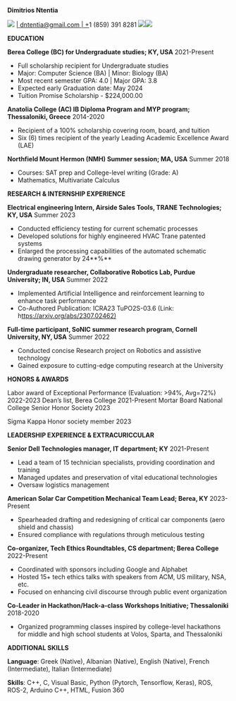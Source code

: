 ﻿**Dimitrios Ntentia**

![](Aspose.Words.642c8175-63c6-49fd-88d2-bf8aedb152b6.001.png) [| dntentia@gmail.com | +](mailto:dntentia@gmail.com)1 (859) 391 8281 ![](Aspose.Words.642c8175-63c6-49fd-88d2-bf8aedb152b6.002.png)![](Aspose.Words.642c8175-63c6-49fd-88d2-bf8aedb152b6.003.png)

**EDUCATION**

**Berea College (BC) for Undergraduate studies; KY, USA** 2021-Present

- Full scholarship recipient for Undergraduate studies
- Major: Computer Science (BA) |  Minor: Biology (BA) 
- Most recent semester GPA: 4.0 | Major GPA: 3.8
- Expected early Graduation date: May 2024
- Tuition Promise Scholarship - $224,000.00

**Anatolia College (AC) IB Diploma Program and MYP program; Thessaloniki, Greece** 2014-2020

- Recipient of a 100% scholarship covering room, board, and tuition
- Six (6) times recipient of the yearly Leading Academic Excellence Award (LAE)

**Northfield Mount Hermon (NMH) Summer session; MA, USA** Summer 2018

- Courses: SAT prep and College-level writing (Grade: A)
- Mathematics, Multivariate Calculus 

**RESEARCH & INTERNSHIP EXPERIENCE**

**Electrical engineering Intern, Airside Sales Tools, TRANE Technologies; KY, USA** Summer 2023

- Conducted efficiency testing for current schematic processes
- Developed solutions for highly engineered HVAC Trane patented systems
- Enlarged the processing capabilities of the automated schematic drawing generator by 24**%**

**Undergraduate researcher, Collaborative Robotics Lab, Purdue University; IN, USA** Summer 2022

- Implemented Artificial Intelligence and reinforcement learning to enhance task performance
- Co-Authored Publication: ICRA23 TuPO2S-03.6 (Link: h[ttps://arxiv.org/abs/2307.02462)](https://arxiv.org/abs/2307.02462)

**Full-time participant, SoNIC summer research program, Cornell University, NY, USA** Summer 2022

- Conducted concise Research project on Robotics and assistive technology
- Gained exposure to cutting-edge computing research at the University

**HONORS & AWARDS**

Labor award of Exceptional Performance (Evaluation: >94%, Avg=72%)  2022-2023 Dean’s list, Berea College  2021-Present Mortar Board National College Senior Honor Society  2023

Sigma Kappa Honor society member  2023 

**LEADERSHIP EXPERIENCE & EXTRACURICCULAR**

**Senior Dell Technologies manager, IT department; KY** 2021-Present

- Lead a team of 15 technician specialists, providing coordination and training
- Managed updates and preservation of vital educational technologies
- Oversaw logistics management

**American Solar Car Competition Mechanical Team Lead; Berea, KY** 2023-Present

- Spearheaded drafting and redesigning of critical car components (aero shield and chassis)
- Ensured compliance with regulations through meticulous testing

**Co-organizer, Tech Ethics Roundtables, CS department; Berea College** 2022-Present

- Coordinated with sponsors including Google and Alphabet
- Hosted 15+ tech ethics talks with speakers from ACM, US military, NSA, etc.
- Focused on enhancing civil discourse through public event organization 

**Co-Leader in Hackathon/Hack-a-class Workshops Initiative; Thessaloniki**  2018-2020

- Organized programming classes inspired by college-level hackathons for middle and high  school students at Volos, Sparta, and Thessaloniki 

**ADDITIONAL SKILLS** 

**Language**: Greek (Native), Albanian (Native), English (Native), French (Intermediate), Italian (Intermediate) 

**Skills**: C++, C, Visual Basic, Python (Pytorch, Tensorflow, Keras), ROS, ROS-2, Arduino C++, HTML, Fusion 360                   
